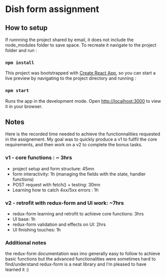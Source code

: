# Dish form assignment

## How to setup

If runnning the project shared by email, it does not include the node_modules folder to save space.
To recreate it navigate to the project folder and run :
### `npm install`

This project was bootstrapped with [Create React App](https://github.com/facebook/create-react-app), so you can start a live preview by navigating to the project directory and running :
### `npm start`

Runs the app in the development mode.
Open [http://localhost:3000](http://localhost:3000) to view it in your browser.

## Notes

Here is the recorded time needed to achieve the functionnalities requested in the assignement.
My goal was to quickly produce a v1 to fullfil the core requirements, and then work on a v2 to complete the bonus tasks.

### v1 - core functions : ~ 3hrs
* project setup and form structure: 45mn
* form interactivity: 1h (managing the fields with the state, handler functions)
* POST request with fetch() + testing: 30mn
* Learning how to catch 4xx/5xx errors : 1h

### v2 - retrofit with redux-form and UI work: ~7hrs
* redux-form learning and retrofit to achieve core functions: 3hrs
* UI base: 1h
* redux-form validation and effects on UI: 2hrs
* UI finishing touches: 1h

### Additional notes
the redux-form documentation was imo generally easy to follow to achieve basic functions but the advanced functionalities were sometimes hard to find/understand
redux-form is a neat library and I’m pleased to have learned it :)
